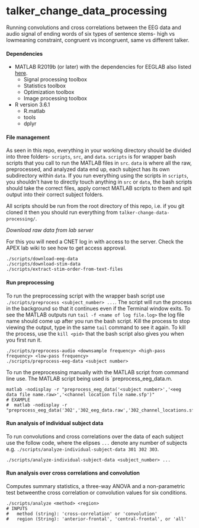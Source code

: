 # talker_change_data_processing

Running convolutions and cross correlations between the EEG data and audio signal of ending words of six types of sentence stems- high vs lowmeaning constraint, congruent vs incongruent, same vs different talker.

#### Dependencies

* MATLAB R2019b (or later) with the dependencies for EEGLAB also listed [here](https://sccn.ucsd.edu/eeglab/ressources.php).
    * Signal processing toolbox
    * Statistics toolbox
    * Optimization toolbox
    * Image processing toolbox
* R version 3.6.1
    * R.matlab
    * tools
    * dplyr

#### File management

As seen in this repo, everything in your working directory should be divided into three folders- `scripts`, `src`, and `data`. `scripts` is for wrapper bash scripts that you call to run the MATLAB files in `src`. `data` is where all the raw, preprocessed, and analyzed data end up, each subject has its own subdirectory within `data`. If you run everything using the scripts in `scripts`, you shouldn't have to directly touch anything in `src` or `data`, the bash scripts should take the correct files, apply correct MATLAB scripts to them and spit output into their correct subject folders.

All scripts should be run from the root directory of this repo, i.e. if you git cloned it then you should run everything from `talker-change-data-processing/`.

*Download raw data from lab server*

For this you will need a CNET log in with access to the server. Check the APEX lab wiki to see how to get access approval. 

```
./scripts/download-eeg-data
./scripts/download-stim-data
./scripts/extract-stim-order-from-text-files
```

#### Run preprocessing

To run the preprocessing script with the wrapper bash script use `./scripts/preprocess <subject_number> ...`. The script will run the process in the background so that it continues even if the Terminal window exits. To see the MATLAB outputs run `tail -f <name of log file.log>` the log file name should come up after you run the bash script. Kill the process to stop viewing the output, type in the same `tail` command to see it again. To kill the process, use the `kill <pid>` that the bash script also gives you when you first run it.

```
./scripts/preprocess-audio <downsample frequency> <high-pass frequency> <low-pass frequency>
./scripts/preprocess-eeg-data <subject number> 
```

To run the preprocessing manually with the MATLAB script from command line use. The MATLAB script being used is `preprocess_eeg_data.m.

```
matlab -nodisplay -r "preprocess_eeg_data('<subject number>','<eeg data file name.raw>','<channel location file name.sfp')"
# EXAMPLE
#  matlab -nodisplay -r "preprocess_eeg_data('302','302_eeg_data.raw','302_channel_locations.sfp')"
```

#### Run analysis of individual subject data

To run convolutions and cross correlations over the data of each subject use
the follow code, where the elipses `...` denote any number of subjects e.g. `./scripts/analyze-individual-subject-data 301 302 303`.

```
./scripts/analyze-individual-subject-data <subject_number> ...
```

#### Run analysis over cross correlations and convolution 

Computes summary statistics, a three-way ANOVA and a non-parametric test betweenthe cross correlation or convolution values for six conditions.

```
./scripts/analyze <method> <region>
# INPUTS
#   method (string): 'cross-correlation' or 'convolution'
#   region (String): 'anterior-frontal', 'central-frontal', or 'all' 
```

